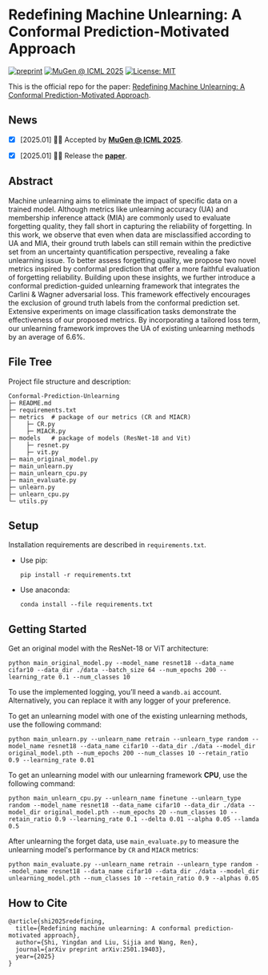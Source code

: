 # Redefining Machine Unlearning: A Conformal Prediction-Motivated Approach 
[![preprint](https://img.shields.io/badge/arXiv-2410.07163-B31B1B)](https://arxiv.org/abs/2501.19403) 
[![MuGen @ ICML 2025](https://img.shields.io/badge/MuGen@ICML-2025-blue)](https://openreview.net/forum?id=wuGgok1Zyd)
[![License: MIT](https://img.shields.io/badge/License-MIT-yellow.svg)](https://opensource.org/licenses/MIT)

This is the official repo for the paper: [Redefining Machine Unlearning: A Conformal Prediction-Motivated Approach](https://arxiv.org/abs/2501.19403).


##  News 
- [x] [2025.01] 👏👏 Accepted by [**MuGen @ ICML 2025**](https://openreview.net/forum?id=wuGgok1Zyd).
- [x] [2025.01] 🚀🚀 Release the [**paper**](https://arxiv.org/abs/2501.19403).


## Abstract
Machine unlearning aims to eliminate the impact of specific data on a trained model. 
Although metrics like unlearning accuracy (UA) and membership inference attack (MIA) are commonly used to evaluate forgetting quality, they fall short in capturing the reliability of forgetting. 
In this work, we observe that even when data are misclassified according to UA and MIA, their ground truth labels can still remain within the predictive set from an uncertainty quantification perspective, revealing a fake unlearning issue. 
To better assess forgetting quality, we propose two novel metrics inspired by conformal prediction that offer a more faithful evaluation of forgetting reliability. 
Building upon these insights, we further introduce a conformal prediction-guided unlearning framework that integrates the Carlini & Wagner adversarial loss. 
This framework effectively encourages the exclusion of ground truth labels from the conformal prediction set. Extensive experiments on image classification tasks demonstrate the effectiveness of our proposed metrics. 
By incorporating a tailored loss term, our unlearning framework improves the UA of existing unlearning methods by an average of 6.6%.


## File Tree

Project file structure and description:

```
Conformal-Prediction-Unlearning
├─ README.md
├─ requirements.txt
├─ metrics	# package of our metrics (CR and MIACR)
│    ├─ CR.py
│    ├─ MIACR.py
├─ models	# package of models (ResNet-18 and Vit)
│    ├─ resnet.py
│    ├─ vit.py
├─ main_original_model.py
├─ main_unlearn.py
├─ main_unlearn_cpu.py
├─ main_evaluate.py
├─ unlearn.py
├─ unlearn_cpu.py
└─ utils.py
```

## Setup

Installation requirements are described in `requirements.txt`.

- Use pip:

  ```
  pip install -r requirements.txt
  ```

- Use anaconda:

  ```
  conda install --file requirements.txt
  ```

## Getting Started

Get an original model with the ResNet-18 or ViT architecture:

```
python main_original_model.py --model_name resnet18 --data_name cifar10 --data_dir ./data --batch_size 64 --num_epochs 200 --learning_rate 0.1 --num_classes 10 
```

To use the implemented logging, you’ll need a `wandb.ai` account. Alternatively, you can replace it with any logger of your preference.

To get an unlearning model with one of the existing unlearning methods, use the following command:

```
python main_unlearn.py --unlearn_name retrain --unlearn_type random --model_name resnet18 --data_name cifar10 --data_dir ./data --model_dir original_model.pth --num_epochs 200 --num_classes 10 --retain_ratio 0.9 --learning_rate 0.01
```

To get an unlearning model with our unlearning framework **CPU**, use the following command:

```
python main_unlearn_cpu.py --unlearn_name finetune --unlearn_type random --model_name resnet18 --data_name cifar10 --data_dir ./data --model_dir original_model.pth --num_epochs 20 --num_classes 10 --retain_ratio 0.9 --learning_rate 0.1 --delta 0.01 --alpha 0.05 --lamda 0.5
```

After unlearning the forget data, use `main_evaluate.py` to measure the unlearning model's performance by `CR` and `MIACR` metrics:

```
python main_evaluate.py --unlearn_name retrain --unlearn_type random --model_name resnet18 --data_name cifar10 --data_dir ./data --model_dir unlearning_model.pth --num_classes 10 --retain_ratio 0.9 --alphas 0.05
```

## How to Cite

```
@article{shi2025redefining,
  title={Redefining machine unlearning: A conformal prediction-motivated approach},
  author={Shi, Yingdan and Liu, Sijia and Wang, Ren},
  journal={arXiv preprint arXiv:2501.19403},
  year={2025}
}
```






















